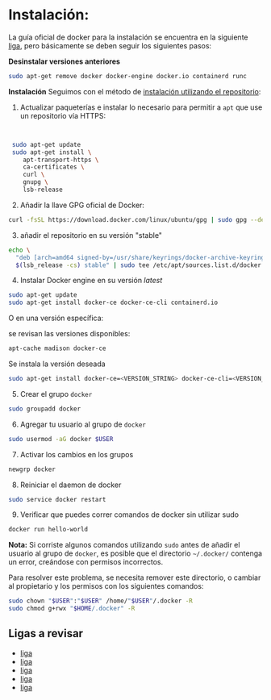 # Instalación:
La guía oficial de docker para la instalación se encuentra en la siguiente [liga](https://docs.docker.com/engine/install/ubuntu/), pero básicamente se deben seguir los siguientes pasos:

**Desinstalar versiones anteriores**

```bash
sudo apt-get remove docker docker-engine docker.io containerd runc
```

**Instalación**
Seguimos con el método de [instalación utilizando el repositorio](https://docs.docker.com/engine/install/ubuntu/#install-using-the-repository):

1. Actualizar paqueterías e instalar lo necesario para permitir a `apt` que use un repositorio vía HTTPS:

```bash


 sudo apt-get update
 sudo apt-get install \
    apt-transport-https \
    ca-certificates \
    curl \
    gnupg \
    lsb-release
```

2. Añadir la llave GPG oficial de Docker:

```bash
curl -fsSL https://download.docker.com/linux/ubuntu/gpg | sudo gpg --dearmor -o /usr/share/keyrings/docker-archive-keyring.gpg
```

3. añadir el repositorio en su versión "stable"

```bash
echo \
  "deb [arch=amd64 signed-by=/usr/share/keyrings/docker-archive-keyring.gpg] https://download.docker.com/linux/ubuntu \
  $(lsb_release -cs) stable" | sudo tee /etc/apt/sources.list.d/docker.list > /dev/null
```

4. Instalar Docker engine en su versión _latest_

```bash
sudo apt-get update
sudo apt-get install docker-ce docker-ce-cli containerd.io
```
O en una versión específica:

se revisan las versiones disponibles:
```bash
apt-cache madison docker-ce
```
Se instala la versión deseada  
```bash
sudo apt-get install docker-ce=<VERSION_STRING> docker-ce-cli=<VERSION_STRING> containerd.io
```

5. Crear el grupo `docker`

```bash
sudo groupadd docker
```

6. Agregar tu usuario al grupo de `docker`

```bash
sudo usermod -aG docker $USER
```
7. Activar los cambios en los grupos

```bash
newgrp docker
```
8. Reiniciar el daemon de docker

```bash
sudo service docker restart
```

9. Verificar que puedes correr comandos de docker sin utilizar sudo

```bash
docker run hello-world
```

**Nota:** Si corriste algunos comandos utilizando `sudo` antes de añadir el usuario al grupo de `docker`, es posible que el directorio `~/.docker/` contenga un error, creándose con permisos incorrectos.

Para resolver este problema, se necesita remover este directorio, o cambiar al propietario y los permisos con los siguientes comandos:

```bash
sudo chown "$USER":"$USER" /home/"$USER"/.docker -R
sudo chmod g+rwx "$HOME/.docker" -R
```


## Ligas a revisar
* [liga](https://github.com/jupyter/docker-stacks/tree/master/datascience-notebook)
* [liga](https://jupyter-docker-stacks.readthedocs.io/en/latest/index.html)
* [liga](https://github.com/jupyter/docker-stacks)
* [liga](https://github.com/jupyter/docker-stacks/blob/master/datascience-notebook/Dockerfile)
* [liga](https://hub.docker.com/r/jupyter/base-notebook/dockerfile)
